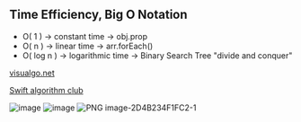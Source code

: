 ## Time Efficiency, Big O Notation

- O( 1 ) -> constant time -> obj.prop
- O( n ) -> linear time -> arr.forEach()
- O( log n ) -> logarithmic time -> Binary Search Tree "divide and conquer"

[visualgo.net](visualgo.net)

[Swift algorithm club](https://github.com/raywenderlich/swift-algorithm-club/blob/master/README.markdown)

![image](https://user-images.githubusercontent.com/44657354/115930730-d5649b00-a43e-11eb-8927-fec9d1cf27a6.png)
![image](https://user-images.githubusercontent.com/44657354/115931309-c5998680-a43f-11eb-9de5-2b4f2beb93eb.png)
![PNG image-2D4B234F1FC2-1](https://user-images.githubusercontent.com/44657354/115932241-68063980-a441-11eb-970d-8317874c48c8.png)

